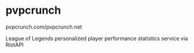 # pvpcrunch
pvpcrunch.com/pvpcrunch.net

League of Legends personalized player performance statistics service via RiotAPI
